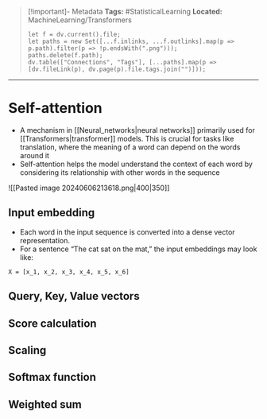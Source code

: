 > [!important]- Metadata
> **Tags:** #StatisticalLearning 
> **Located:** MachineLearning/Transformers
> ```dataviewjs
> let f = dv.current().file;
> let paths = new Set([...f.inlinks, ...f.outlinks].map(p => p.path).filter(p => !p.endsWith(".png")));
> paths.delete(f.path);
> dv.table(["Connections", "Tags"], [...paths].map(p => [dv.fileLink(p), dv.page(p).file.tags.join("")]));
> ```

___
# Self-attention
- A mechanism in [[Neural_networks|neural networks]] primarily used for [[Transformers|transformer]] models. This is crucial for tasks like translation, where the meaning of a word can depend on the words around it
- Self-attention helps the model understand the context of each word by considering its relationship with other words in the sequence

![[Pasted image 20240606213618.png|400|350]]


## Input embedding 
- Each word in the input sequence is converted into a dense vector representation.
- For a sentence “The cat sat on the mat,” the input embeddings may look like:

```
X = [x_1, x_2, x_3, x_4, x_5, x_6]
```

## Query, Key, Value vectors 


## Score calculation 


## Scaling 

## Softmax function

## Weighted sum